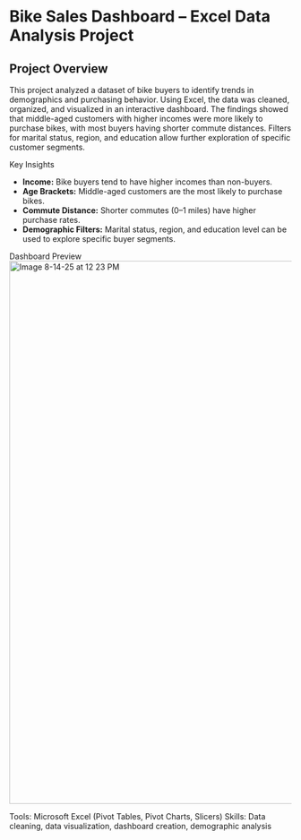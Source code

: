 # Bike Sales Dashboard – Excel Data Analysis Project

## Project Overview
This project analyzed a dataset of bike buyers to identify trends in demographics and purchasing behavior. Using Excel, the data was cleaned, organized, and visualized in an interactive dashboard. The findings showed that middle-aged customers with higher incomes were more likely to purchase bikes, with most buyers having shorter commute distances. Filters for marital status, region, and education allow further exploration of specific customer segments.

Key Insights
- **Income:** Bike buyers tend to have higher incomes than non-buyers.
- **Age Brackets:** Middle-aged customers are the most likely to purchase bikes.
- **Commute Distance:** Shorter commutes (0–1 miles) have higher purchase rates.
- **Demographic Filters:** Marital status, region, and education level can be used to explore specific buyer segments.

Dashboard Preview
<img width="1822" height="970" alt="Image 8-14-25 at 12 23 PM" src="https://github.com/user-attachments/assets/49ba413d-c59b-4f74-ab84-951e630c12ce" />



Tools: Microsoft Excel (Pivot Tables, Pivot Charts, Slicers)
Skills: Data cleaning, data visualization, dashboard creation, demographic analysis
